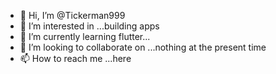 - 👋 Hi, I’m @Tickerman999
- 👀 I’m interested in ...building apps
- 🌱 I’m currently learning flutter...
- 💞️ I’m looking to collaborate on ...nothing at the present time
- 📫 How to reach me ...here

<!---
Tickerman999/Tickerman999 is a ✨ special ✨ repository because its `README.md` (this file) appears on your GitHub profile.
You can click the Preview link to take a look at your changes.
--->
